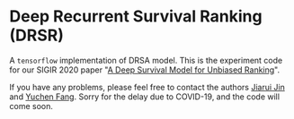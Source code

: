 
# Deep Recurrent Survival Ranking (DRSR)

A `tensorflow` implementation of DRSA model. This is the experiment code for our SIGIR 2020 paper "[A Deep Survival Model for Unbiased Ranking](https://jinjiarui.github.io/)".

If you have any problems, please feel free to contact the authors [Jiarui Jin](jinjiarui97@gmail.com) and [Yuchen Fang](arthur_fyc@sjtu.edu.cn). 
Sorry for the delay due to COVID-19, and the code will come soon.
